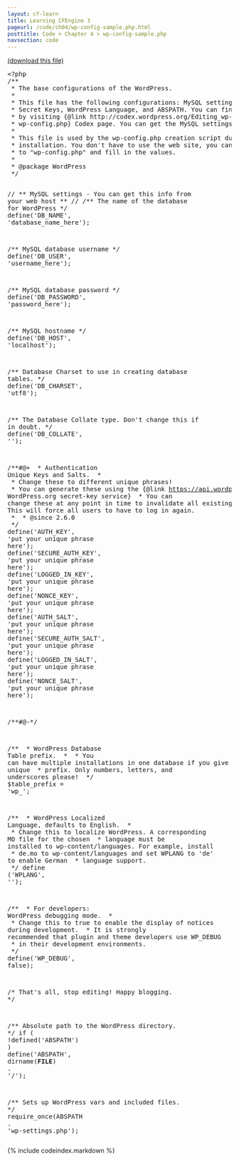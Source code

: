```yaml
---
layout: cf-learn
title: Learning CFEngine 3
pageurl: /code/ch04/wp-config-sample.php.html
posttitle: Code > Chapter 4 > wp-config-sample.php
navsection: code
---
```


[(download this file)](https://raw.github.com/zzamboni/cf-learn.info/master/src/ch04/wp-config-sample.php)

<div class="highlight"><pre><span class="cp">&lt;?php</span>
<span class="sd">/**</span>
<span class="sd"> * The base configurations of the WordPress.</span>
<span class="sd"> *</span>
<span class="sd"> * This file has the following configurations: MySQL settings, Table Prefix,</span>
<span class="sd"> * Secret Keys, WordPress Language, and ABSPATH. You can find more information</span>
<span class="sd"> * by visiting {@link http://codex.wordpress.org/Editing_wp-config.php Editing</span>
<span class="sd"> * wp-config.php} Codex page. You can get the MySQL settings from your web host.</span>
<span class="sd"> *</span>
<span class="sd"> * This file is used by the wp-config.php creation script during the</span>
<span class="sd"> * installation. You don&#39;t have to use the web site, you can just copy this file</span>
<span class="sd"> * to &quot;wp-config.php&quot; and fill in the values.</span>
<span class="sd"> *</span>
<span class="sd"> * @package WordPress</span>
<span class="sd"> */</span>

<span class="c1">// ** MySQL settings - You can get this info from your web host ** //</span>
<span class="sd">/** The name of the database for WordPress */</span>
<span class="nb">define</span><span class="p">(</span><span class="s1">&#39;DB_NAME&#39;</span><span class="p">,</span> <span class="s1">&#39;database_name_here&#39;</span><span class="p">);</span>

<span class="sd">/** MySQL database username */</span>
<span class="nb">define</span><span class="p">(</span><span class="s1">&#39;DB_USER&#39;</span><span class="p">,</span> <span class="s1">&#39;username_here&#39;</span><span class="p">);</span>

<span class="sd">/** MySQL database password */</span>
<span class="nb">define</span><span class="p">(</span><span class="s1">&#39;DB_PASSWORD&#39;</span><span class="p">,</span> <span class="s1">&#39;password_here&#39;</span><span class="p">);</span>

<span class="sd">/** MySQL hostname */</span>
<span class="nb">define</span><span class="p">(</span><span class="s1">&#39;DB_HOST&#39;</span><span class="p">,</span> <span class="s1">&#39;localhost&#39;</span><span class="p">);</span>

<span class="sd">/** Database Charset to use in creating database tables. */</span>
<span class="nb">define</span><span class="p">(</span><span class="s1">&#39;DB_CHARSET&#39;</span><span class="p">,</span> <span class="s1">&#39;utf8&#39;</span><span class="p">);</span>

<span class="sd">/** The Database Collate type. Don&#39;t change this if in doubt. */</span>
<span class="nb">define</span><span class="p">(</span><span class="s1">&#39;DB_COLLATE&#39;</span><span class="p">,</span> <span class="s1">&#39;&#39;</span><span class="p">);</span>

<span class="sd">/**#@+</span>
<span class="sd"> * Authentication Unique Keys and Salts.</span>
<span class="sd"> *</span>
<span class="sd"> * Change these to different unique phrases!</span>
<span class="sd"> * You can generate these using the {@link https://api.wordpress.org/secret-key/1.1/salt/ WordPress.org secret-key service}</span>
<span class="sd"> * You can change these at any point in time to invalidate all existing cookies. This will force all users to have to log in again.</span>
<span class="sd"> *</span>
<span class="sd"> * @since 2.6.0</span>
<span class="sd"> */</span>
<span class="nb">define</span><span class="p">(</span><span class="s1">&#39;AUTH_KEY&#39;</span><span class="p">,</span>         <span class="s1">&#39;put your unique phrase here&#39;</span><span class="p">);</span>
<span class="nb">define</span><span class="p">(</span><span class="s1">&#39;SECURE_AUTH_KEY&#39;</span><span class="p">,</span>  <span class="s1">&#39;put your unique phrase here&#39;</span><span class="p">);</span>
<span class="nb">define</span><span class="p">(</span><span class="s1">&#39;LOGGED_IN_KEY&#39;</span><span class="p">,</span>    <span class="s1">&#39;put your unique phrase here&#39;</span><span class="p">);</span>
<span class="nb">define</span><span class="p">(</span><span class="s1">&#39;NONCE_KEY&#39;</span><span class="p">,</span>        <span class="s1">&#39;put your unique phrase here&#39;</span><span class="p">);</span>
<span class="nb">define</span><span class="p">(</span><span class="s1">&#39;AUTH_SALT&#39;</span><span class="p">,</span>        <span class="s1">&#39;put your unique phrase here&#39;</span><span class="p">);</span>
<span class="nb">define</span><span class="p">(</span><span class="s1">&#39;SECURE_AUTH_SALT&#39;</span><span class="p">,</span> <span class="s1">&#39;put your unique phrase here&#39;</span><span class="p">);</span>
<span class="nb">define</span><span class="p">(</span><span class="s1">&#39;LOGGED_IN_SALT&#39;</span><span class="p">,</span>   <span class="s1">&#39;put your unique phrase here&#39;</span><span class="p">);</span>
<span class="nb">define</span><span class="p">(</span><span class="s1">&#39;NONCE_SALT&#39;</span><span class="p">,</span>       <span class="s1">&#39;put your unique phrase here&#39;</span><span class="p">);</span>

<span class="sd">/**#@-*/</span>

<span class="sd">/**</span>
<span class="sd"> * WordPress Database Table prefix.</span>
<span class="sd"> *</span>
<span class="sd"> * You can have multiple installations in one database if you give each a unique</span>
<span class="sd"> * prefix. Only numbers, letters, and underscores please!</span>
<span class="sd"> */</span>
<span class="nv">$table_prefix</span>  <span class="o">=</span> <span class="s1">&#39;wp_&#39;</span><span class="p">;</span>

<span class="sd">/**</span>
<span class="sd"> * WordPress Localized Language, defaults to English.</span>
<span class="sd"> *</span>
<span class="sd"> * Change this to localize WordPress.  A corresponding MO file for the chosen</span>
<span class="sd"> * language must be installed to wp-content/languages. For example, install</span>
<span class="sd"> * de.mo to wp-content/languages and set WPLANG to &#39;de&#39; to enable German</span>
<span class="sd"> * language support.</span>
<span class="sd"> */</span>
<span class="nb">define</span> <span class="p">(</span><span class="s1">&#39;WPLANG&#39;</span><span class="p">,</span> <span class="s1">&#39;&#39;</span><span class="p">);</span>

<span class="sd">/**</span>
<span class="sd"> * For developers: WordPress debugging mode.</span>
<span class="sd"> *</span>
<span class="sd"> * Change this to true to enable the display of notices during development.</span>
<span class="sd"> * It is strongly recommended that plugin and theme developers use WP_DEBUG</span>
<span class="sd"> * in their development environments.</span>
<span class="sd"> */</span>
<span class="nb">define</span><span class="p">(</span><span class="s1">&#39;WP_DEBUG&#39;</span><span class="p">,</span> <span class="k">false</span><span class="p">);</span>

<span class="cm">/* That&#39;s all, stop editing! Happy blogging. */</span>

<span class="sd">/** Absolute path to the WordPress directory. */</span>
<span class="k">if</span> <span class="p">(</span> <span class="o">!</span><span class="nb">defined</span><span class="p">(</span><span class="s1">&#39;ABSPATH&#39;</span><span class="p">)</span> <span class="p">)</span>
	<span class="nb">define</span><span class="p">(</span><span class="s1">&#39;ABSPATH&#39;</span><span class="p">,</span> <span class="nb">dirname</span><span class="p">(</span><span class="k">__FILE__</span><span class="p">)</span> <span class="o">.</span> <span class="s1">&#39;/&#39;</span><span class="p">);</span>

<span class="sd">/** Sets up WordPress vars and included files. */</span>
<span class="k">require_once</span><span class="p">(</span><span class="nx">ABSPATH</span> <span class="o">.</span> <span class="s1">&#39;wp-settings.php&#39;</span><span class="p">);</span>
</pre></div>


{% include codeindex.markdown %}
